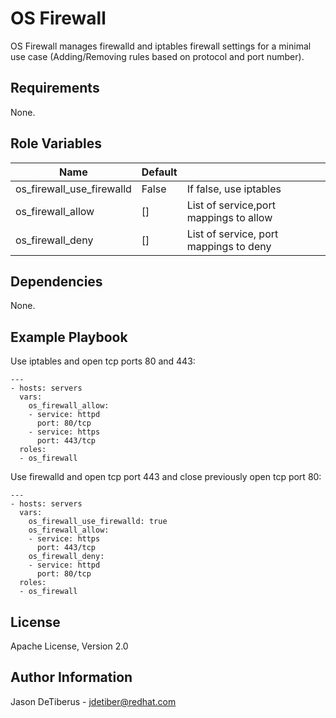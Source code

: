 OS Firewall
===========

OS Firewall manages firewalld and iptables firewall settings for a minimal use
case (Adding/Removing rules based on protocol and port number).

Requirements
------------

None.

Role Variables
--------------

| Name                      | Default |                                        |
|---------------------------|---------|----------------------------------------|
| os_firewall_use_firewalld | False   | If false, use iptables                 |
| os_firewall_allow         | []      | List of service,port mappings to allow |
| os_firewall_deny          | []      | List of service, port mappings to deny |

Dependencies
------------

None.

Example Playbook
----------------

Use iptables and open tcp ports 80 and 443:
```
---
- hosts: servers
  vars:
    os_firewall_allow:
    - service: httpd
      port: 80/tcp
    - service: https
      port: 443/tcp
  roles:
  - os_firewall
```

Use firewalld and open tcp port 443 and close previously open tcp port 80:
```
---
- hosts: servers
  vars:
    os_firewall_use_firewalld: true
    os_firewall_allow:
    - service: https
      port: 443/tcp
    os_firewall_deny:
    - service: httpd
      port: 80/tcp
  roles:
  - os_firewall
```

License
-------

Apache License, Version 2.0

Author Information
------------------
Jason DeTiberus - jdetiber@redhat.com
